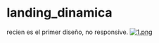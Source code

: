 # landing_dinamica
recien es el primer diseño, no responsive.
[![1.png](https://i.postimg.cc/65C1Ddgw/1.png)](https://postimg.cc/56N3zFfk)

